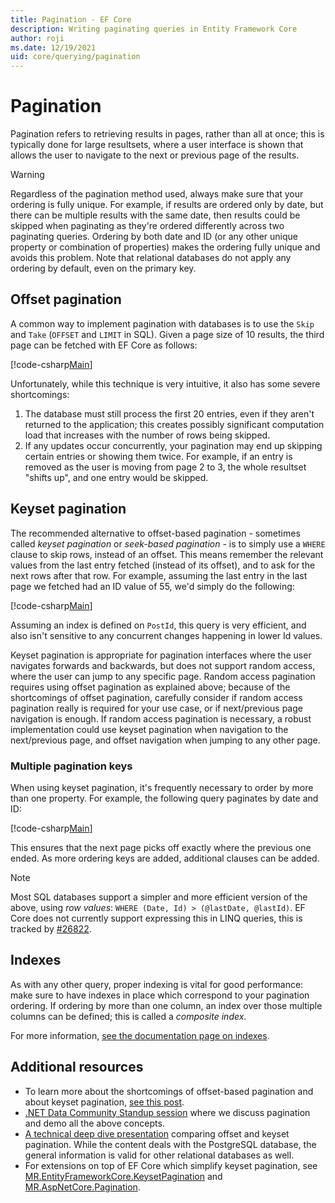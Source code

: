 ```yaml
---
title: Pagination - EF Core
description: Writing paginating queries in Entity Framework Core
author: roji
ms.date: 12/19/2021
uid: core/querying/pagination
---
```

# Pagination

Pagination refers to retrieving results in pages, rather than all at once; this is typically done for large resultsets, where a user interface is shown that allows the user to navigate to the next or previous page of the results.

> [!WARNING]
> Regardless of the pagination method used, always make sure that your ordering is fully unique. For example, if results are ordered only by date, but there can be multiple results with the same date, then results could be skipped when paginating as they're ordered differently across two paginating queries. Ordering by both date and ID (or any other unique property or combination of properties) makes the ordering fully unique and avoids this problem. Note that relational databases do not apply any ordering by default, even on the primary key.

## Offset pagination

A common way to implement pagination with databases is to use the `Skip` and `Take` (`OFFSET` and `LIMIT` in SQL). Given a page size of 10 results, the third page can be fetched with EF Core as follows:

[!code-csharp[Main](../../../samples/core/Querying/Pagination/Program.cs?name=OffsetPagination&highlight=4)]

Unfortunately, while this technique is very intuitive, it also has some severe shortcomings:

1. The database must still process the first 20 entries, even if they aren't returned to the application; this creates possibly significant computation load that increases with the number of rows being skipped.
2. If any updates occur concurrently, your pagination may end up skipping certain entries or showing them twice. For example, if an entry is removed as the user is moving from page 2 to 3, the whole resultset "shifts up", and one entry would be skipped.

## Keyset pagination

The recommended alternative to offset-based pagination - sometimes called *keyset pagination* or *seek-based pagination* - is to simply use a `WHERE` clause to skip rows, instead of an offset. This means remember the relevant values from the last entry fetched (instead of its offset), and to ask for the next rows after that row. For example, assuming the last entry in the last page we fetched had an ID value of 55, we'd simply do the following:

[!code-csharp[Main](../../../samples/core/Querying/Pagination/Program.cs?name=KeySetPagination&highlight=4)]

Assuming an index is defined on `PostId`, this query is very efficient, and also isn't sensitive to any concurrent changes happening in lower Id values.

Keyset pagination is appropriate for pagination interfaces where the user navigates forwards and backwards, but does not support random access, where the user can jump to any specific page. Random access pagination requires using offset pagination as explained above; because of the shortcomings of offset pagination, carefully consider if random access pagination really is required for your use case, or if next/previous page navigation is enough. If random access pagination is necessary, a robust implementation could use keyset pagination when navigation to the next/previous page, and offset navigation when jumping to any other page.

### Multiple pagination keys

When using keyset pagination, it's frequently necessary to order by more than one property. For example, the following query paginates by date and ID:

[!code-csharp[Main](../../../samples/core/Querying/Pagination/Program.cs?name=KeySetPaginationWithMultipleKeys&highlight=6)]

This ensures that the next page picks off exactly where the previous one ended. As more ordering keys are added, additional clauses can be added.

> [!NOTE]
> Most SQL databases support a simpler and more efficient version of the above, using *row values*: `WHERE (Date, Id) > (@lastDate, @lastId)`. EF Core does not currently support expressing this in LINQ queries, this is tracked by [#26822](https://github.com/dotnet/efcore/issues/26822).

## Indexes

As with any other query, proper indexing is vital for good performance: make sure to have indexes in place which correspond to your pagination ordering. If ordering by more than one column, an index over those multiple columns can be defined; this is called a *composite index*.

For more information, [see the documentation page on indexes](xref:core/modeling/indexes).

## Additional resources

* To learn more about the shortcomings of offset-based pagination and about keyset pagination, [see this post](https://use-the-index-luke.com/no-offset).
* [.NET Data Community Standup session](https://www.youtube.com/watch?v=DIKH-q-gJNU) where we discuss pagination and demo all the above concepts.
* [A technical deep dive presentation](https://www.slideshare.net/MarkusWinand/p2d2-pagination-done-the-postgresql-way) comparing offset and keyset pagination. While the content deals with the PostgreSQL database, the general information is valid for other relational databases as well.
* For extensions on top of EF Core which simplify keyset pagination, see [MR.EntityFrameworkCore.KeysetPagination](https://github.com/mrahhal/MR.EntityFrameworkCore.KeysetPagination) and [MR.AspNetCore.Pagination](https://github.com/mrahhal/MR.AspNetCore.Pagination).
